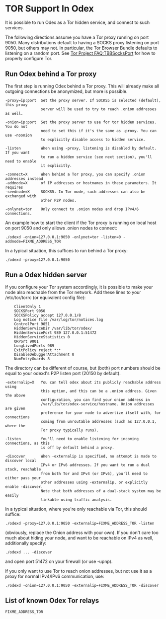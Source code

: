 # TOR Support In Odex

It is possible to run Odex as a Tor hidden service, and connect to such services.

The following directions assume you have a Tor proxy running on port 9050. Many
distributions default to having a SOCKS proxy listening on port 9050, but others
may not. In particular, the Tor Browser Bundle defaults to listening on a random
port. See [Tor Project FAQ:TBBSocksPort](https://www.torproject.org/docs/faq.html.en#TBBSocksPort)
for how to properly configure Tor.


## Run Odex behind a Tor proxy

The first step is running Odex behind a Tor proxy. This will already make all
outgoing connections be anonymized, but more is possible.

```
-proxy=ip:port  Set the proxy server. If SOCKS5 is selected (default), this proxy
                server will be used to try to reach .onion addresses as well.

-onion=ip:port  Set the proxy server to use for tor hidden services. You do not
                need to set this if it's the same as -proxy. You can use -noonion
                to explicitly disable access to hidden service.

-listen         When using -proxy, listening is disabled by default. If you want
                to run a hidden service (see next section), you'll need to enable
                it explicitly.

-connect=X      When behind a Tor proxy, you can specify .onion addresses instead
-addnode=X      of IP addresses or hostnames in these parameters. It requires
-seednode=X     SOCKS5. In Tor mode, such addresses can also be exchanged with
                other P2P nodes.

-onlynet=tor    Only connect to .onion nodes and drop IPv4/6 connections.
```

An example how to start the client if the Tor proxy is running on local host on
port 9050 and only allows .onion nodes to connect:

```
./odexd -onion=127.0.0.1:9050 -onlynet=tor -listen=0 -addnode=FIXME_ADDRESS_TOR
```

In a typical situation, this suffices to run behind a Tor proxy:

```
./odexd -proxy=127.0.0.1:9050
```

## Run a Odex hidden server

If you configure your Tor system accordingly, it is possible to make your node also
reachable from the Tor network. Add these lines to your /etc/tor/torrc (or equivalent
config file):

```
	ClientOnly 1
	SOCKSPort 9050
	SOCKSPolicy accept 127.0.0.1/8
	Log notice file /var/log/tor/notices.log
	ControlPort 9051
	HiddenServiceDir /var/lib/tor/odex/
	HiddenServicePort 989 127.0.0.1:51472
	HiddenServiceStatistics 0
	ORPort 9001
	LongLivedPorts 989
	ExitPolicy reject *:*
	DisableDebuggerAttachment 0
	NumEntryGuards 8
```

The directory can be different of course, but (both) port numbers should be equal to
your odexd's P2P listen port (20150 by default).

```
-externalip=X   You can tell odex about its publicly reachable address using
                this option, and this can be a .onion address. Given the above
                configuration, you can find your onion address in
                /var/lib/tor/odex-service/hostname. Onion addresses are given
                preference for your node to advertize itself with, for connections
                coming from unroutable addresses (such as 127.0.0.1, where the
                Tor proxy typically runs).

-listen         You'll need to enable listening for incoming connections, as this
                is off by default behind a proxy.

-discover       When -externalip is specified, no attempt is made to discover local
                IPv4 or IPv6 addresses. If you want to run a dual stack, reachable
                from both Tor and IPv4 (or IPv6), you'll need to either pass your
                other addresses using -externalip, or explicitly enable -discover.
                Note that both addresses of a dual-stack system may be easily
                linkable using traffic analysis.
```

In a typical situation, where you're only reachable via Tor, this should suffice:

```
./odexd -proxy=127.0.0.1:9050 -externalip=FIXME_ADDRESS_TOR -listen
```

(obviously, replace the Onion address with your own). If you don't care too much
about hiding your node, and want to be reachable on IPv4 as well, additionally
specify:

```
./odexd ... -discover
```

and open port 51472 on your firewall (or use -upnp).

If you only want to use Tor to reach onion addresses, but not use it as a proxy
for normal IPv4/IPv6 communication, use:

```
./odexd -onion=127.0.0.1:9050 -externalip=FIXME_ADDRESS_TOR -discover
```

## List of known Odex Tor relays

```
FIXME_ADDRESS_TOR
```
